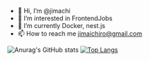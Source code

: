 - 👋 Hi, I’m @jimachi
- 👀 I’m interested in FrontendJobs
- 🌱 I’m currently Docker, nest.js
- 📫 How to reach me jimaichiro@gmail.com

![Anurag's GitHub stats](https://github-readme-stats.vercel.app/api?username=jimachi&count_private=true)
[![Top Langs](https://github-readme-stats.vercel.app/api/top-langs/?username=jimachi)](https://github.com/jimachi/github-readme-stats)
<!---
jimachi/jimachi is a ✨ special ✨ repository because its `README.md` (this file) appears on your GitHub profile.
You can click the Preview link to take a look at your changes.
--->
